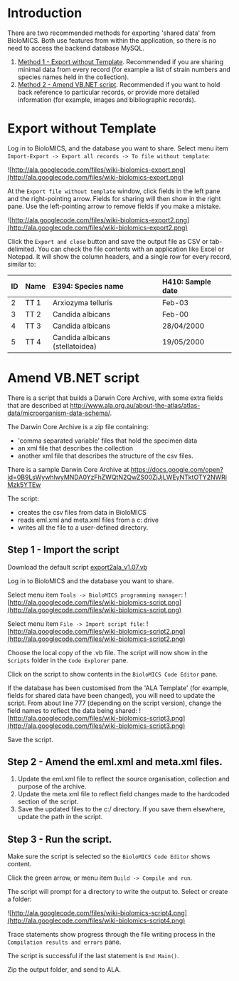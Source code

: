 # Introduction #

There are two recommended methods for exporting 'shared data' from BioloMICS. Both use features from within the application, so there is no need to access the backend database MySQL.

  1. [Method 1 - Export without Template](#Export_without_Template.md). Recommended if you are sharing minimal data from every record (for example a list of strain numbers and species names held in the collection).
  1. [Method 2 - Amend VB.NET script](#Amend_VB.NET_script.md). Recommended if you want to hold back reference to particular records, or provide more detailed information (for example, images and bibliographic records).

# Export without Template #
Log in to BioloMICS, and the database you want to share. Select menu item `Import-Export -> Export all records -> To file without template`:

![http://ala.googlecode.com/files/wiki-biolomics-export.png](http://ala.googlecode.com/files/wiki-biolomics-export.png)

At the `Export file without template` window, click fields in the left pane and the right-pointing arrow. Fields for sharing will then show in the right pane. Use the left-pointing arrow to remove fields if you make a mistake.

![http://ala.googlecode.com/files/wiki-biolomics-export2.png](http://ala.googlecode.com/files/wiki-biolomics-export2.png)

Click the `Export and close` button and save the output file as CSV or tab-delimited. You can check the file contents with an application like Excel or Notepad. It will show the column headers, and a single row for every record, similar to:

|ID	|Name	|E394: Species name	|H410: Sample date|
|:--|:----|:------------------|:----------------|
|2	 |TT 1	|Arxiozyma telluris	|Feb-03           |
|3	 |TT 2	|Candida albicans	  |Feb-00           |
|4	 |TT 3	|Candida albicans	  |28/04/2000       |
|5	 |TT 4	|Candida albicans (stellatoidea)	|19/05/2000       |



# Amend VB.NET script #
There is a script that builds a Darwin Core Archive, with some extra fields that are described at http://www.ala.org.au/about-the-atlas/atlas-data/microorganism-data-schema/.


The Darwin Core Archive is a zip file containing:
  * 'comma separated variable' files that hold the specimen data
  * an xml file that describes the collection
  * another xml file that describes the structure of the csv files.

There is a sample Darwin Core Archive at https://docs.google.com/open?id=0B9LsWywhlwyMNDA0YzFhZWQtN2QwZS00ZjJjLWEyNTktOTY2NWRiMzk5YTEw

The script:
  * creates the csv files from data in BioloMICS
  * reads eml.xml and meta.xml files from a c: drive
  * writes all the file to a user-defined directory.

## Step 1 - Import the script ##
Download the default script [export2ala\_v1.07.vb](http://ala.googlecode.com/files/export2ala_v1.07.vb)

Log in to BioloMICS and the database you want to share.

Select menu item `Tools -> BioloMICS programming manager`:
![http://ala.googlecode.com/files/wiki-biolomics-script.png](http://ala.googlecode.com/files/wiki-biolomics-script.png)

Select menu item `File -> Import script file`:
![http://ala.googlecode.com/files/wiki-biolomics-script2.png](http://ala.googlecode.com/files/wiki-biolomics-script2.png)

Choose the local copy of the .vb file. The script will now show in the `Scripts` folder in the `Code Explorer` pane.

Click on the script to show contents in the `BioloMICS Code Editor` pane.

If the database has been customised from the 'ALA Template' (for example, fields for shared data have been changed), you will need to update the script. From about line 777 (depending on the script version), change the field names to reflect the data being shared:
![http://ala.googlecode.com/files/wiki-biolomics-script3.png](http://ala.googlecode.com/files/wiki-biolomics-script3.png)

Save the script.

## Step 2 - Amend the eml.xml and meta.xml files. ##
  1. Update the eml.xml file to reflect the source organisation, collection and purpose of the archive.
  1. Update the meta.xml file to reflect field changes made to the hardcoded section of the script.
  1. Save the updated files to the c:/ directory. If you save them elsewhere, update the path in the script.

## Step 3 - Run the script. ##
Make sure the script is selected so the `BioloMICS Code Editor` shows content.

Click the green arrow, or menu item `Build -> Compile and run`.

The script will prompt for a directory to write the output to. Select or create a folder:

![http://ala.googlecode.com/files/wiki-biolomics-script4.png](http://ala.googlecode.com/files/wiki-biolomics-script4.png)

Trace statements show progress through the file writing process in the `Compilation results and errors` pane.

The script is successful if the last statement is `End Main()`.

Zip the output folder, and send to ALA.
